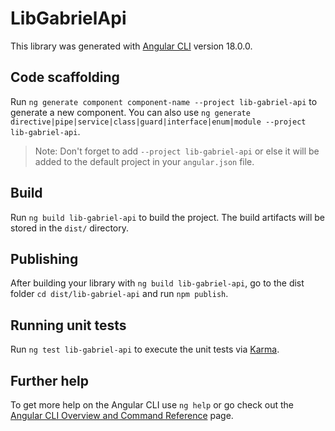 # LibGabrielApi

This library was generated with [Angular CLI](https://github.com/angular/angular-cli) version 18.0.0.

## Code scaffolding

Run `ng generate component component-name --project lib-gabriel-api` to generate a new component. You can also use `ng generate directive|pipe|service|class|guard|interface|enum|module --project lib-gabriel-api`.
> Note: Don't forget to add `--project lib-gabriel-api` or else it will be added to the default project in your `angular.json` file. 

## Build

Run `ng build lib-gabriel-api` to build the project. The build artifacts will be stored in the `dist/` directory.

## Publishing

After building your library with `ng build lib-gabriel-api`, go to the dist folder `cd dist/lib-gabriel-api` and run `npm publish`.

## Running unit tests

Run `ng test lib-gabriel-api` to execute the unit tests via [Karma](https://karma-runner.github.io).

## Further help

To get more help on the Angular CLI use `ng help` or go check out the [Angular CLI Overview and Command Reference](https://angular.io/cli) page.
